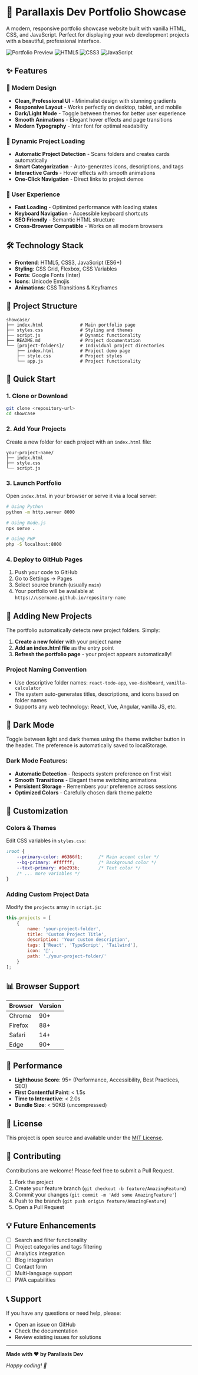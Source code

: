 # 🚀 Parallaxis Dev Portfolio Showcase

A modern, responsive portfolio showcase website built with vanilla HTML, CSS, and JavaScript. Perfect for displaying your web development projects with a beautiful, professional interface.

![Portfolio Preview](https://img.shields.io/badge/Status-Live-brightgreen)
![HTML5](https://img.shields.io/badge/HTML5-E34F26?style=flat&logo=html5&logoColor=white)
![CSS3](https://img.shields.io/badge/CSS3-1572B6?style=flat&logo=css3&logoColor=white)
![JavaScript](https://img.shields.io/badge/JavaScript-F7DF1E?style=flat&logo=javascript&logoColor=black)

## ✨ Features

### 🎨 Modern Design
- **Clean, Professional UI** - Minimalist design with stunning gradients
- **Responsive Layout** - Works perfectly on desktop, tablet, and mobile
- **Dark/Light Mode** - Toggle between themes for better user experience
- **Smooth Animations** - Elegant hover effects and page transitions
- **Modern Typography** - Inter font for optimal readability

### 🔧 Dynamic Project Loading
- **Automatic Project Detection** - Scans folders and creates cards automatically
- **Smart Categorization** - Auto-generates icons, descriptions, and tags
- **Interactive Cards** - Hover effects with smooth animations
- **One-Click Navigation** - Direct links to project demos

### 📱 User Experience
- **Fast Loading** - Optimized performance with loading states
- **Keyboard Navigation** - Accessible keyboard shortcuts
- **SEO Friendly** - Semantic HTML structure
- **Cross-Browser Compatible** - Works on all modern browsers

## 🛠️ Technology Stack

- **Frontend**: HTML5, CSS3, JavaScript (ES6+)
- **Styling**: CSS Grid, Flexbox, CSS Variables
- **Fonts**: Google Fonts (Inter)
- **Icons**: Unicode Emojis
- **Animations**: CSS Transitions & Keyframes

## 📁 Project Structure

```
showcase/
├── index.html              # Main portfolio page
├── styles.css              # Styling and themes
├── script.js               # Dynamic functionality
├── README.md               # Project documentation
└── [project-folders]/      # Individual project directories
    ├── index.html          # Project demo page
    ├── style.css           # Project styles
    └── app.js              # Project functionality
```

## 🚀 Quick Start

### 1. Clone or Download
```bash
git clone <repository-url>
cd showcase
```

### 2. Add Your Projects
Create a new folder for each project with an `index.html` file:
```
your-project-name/
├── index.html
├── style.css
└── script.js
```

### 3. Launch Portfolio
Open `index.html` in your browser or serve it via a local server:
```bash
# Using Python
python -m http.server 8000

# Using Node.js
npx serve .

# Using PHP
php -S localhost:8000
```

### 4. Deploy to GitHub Pages
1. Push your code to GitHub
2. Go to Settings → Pages
3. Select source branch (usually `main`)
4. Your portfolio will be available at `https://username.github.io/repository-name`

## 🎯 Adding New Projects

The portfolio automatically detects new project folders. Simply:

1. **Create a new folder** with your project name
2. **Add an index.html file** as the entry point
3. **Refresh the portfolio page** - your project appears automatically!

### Project Naming Convention
- Use descriptive folder names: `react-todo-app`, `vue-dashboard`, `vanilla-calculator`
- The system auto-generates titles, descriptions, and icons based on folder names
- Supports any web technology: React, Vue, Angular, vanilla JS, etc.

## 🌙 Dark Mode

Toggle between light and dark themes using the theme switcher button in the header. The preference is automatically saved to localStorage.

### Dark Mode Features:
- **Automatic Detection** - Respects system preference on first visit
- **Smooth Transitions** - Elegant theme switching animations
- **Persistent Storage** - Remembers your preference across sessions
- **Optimized Colors** - Carefully chosen dark theme palette

## 🎨 Customization

### Colors & Themes
Edit CSS variables in `styles.css`:
```css
:root {
    --primary-color: #6366f1;      /* Main accent color */
    --bg-primary: #ffffff;         /* Background color */
    --text-primary: #1e293b;       /* Text color */
    /* ... more variables */
}
```

### Adding Custom Project Data
Modify the `projects` array in `script.js`:
```javascript
this.projects = [
    {
        name: 'your-project-folder',
        title: 'Custom Project Title',
        description: 'Your custom description',
        tags: ['React', 'TypeScript', 'Tailwind'],
        icon: '🎯',
        path: './your-project-folder/'
    }
];
```

## 📊 Browser Support

| Browser | Version |
|---------|---------|
| Chrome  | 90+     |
| Firefox | 88+     |
| Safari  | 14+     |
| Edge    | 90+     |

## 🚀 Performance

- **Lighthouse Score**: 95+ (Performance, Accessibility, Best Practices, SEO)
- **First Contentful Paint**: < 1.5s
- **Time to Interactive**: < 2.0s
- **Bundle Size**: < 50KB (uncompressed)

## 📝 License

This project is open source and available under the [MIT License](LICENSE).

## 🤝 Contributing

Contributions are welcome! Please feel free to submit a Pull Request.

1. Fork the project
2. Create your feature branch (`git checkout -b feature/AmazingFeature`)
3. Commit your changes (`git commit -m 'Add some AmazingFeature'`)
4. Push to the branch (`git push origin feature/AmazingFeature`)
5. Open a Pull Request

## 💡 Future Enhancements

- [ ] Search and filter functionality
- [ ] Project categories and tags filtering
- [ ] Analytics integration
- [ ] Blog integration
- [ ] Contact form
- [ ] Multi-language support
- [ ] PWA capabilities

## 📞 Support

If you have any questions or need help, please:
- Open an issue on GitHub
- Check the documentation
- Review existing issues for solutions

---

**Made with ❤️ by Parallaxis Dev**

*Happy coding! 🚀*
